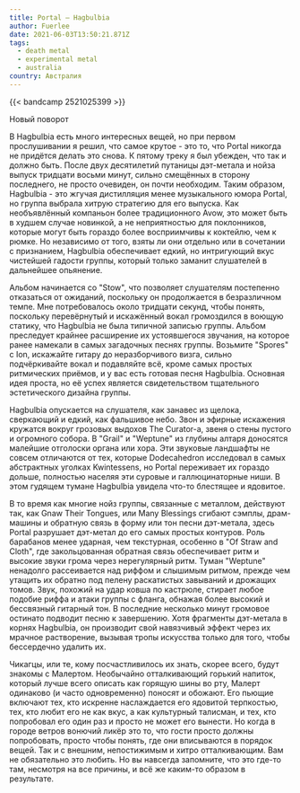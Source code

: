 ```yaml
---
title: Portal — Hagbulbia
author: Fuerlee
date: 2021-06-03T13:50:21.871Z
tags:
  - death metal
  - experimental metal
  - australia
country: Австралия
---
```

{{< bandcamp 2521025399 >}}

Новый поворот



В Hagbulbia есть много интересных вещей, но при первом прослушивании я решил, что самое крутое - это то, что Portal никогда не придётся делать это снова. К пятому треку я был убежден, что так и должно быть. После двух десятилетий путаницы дэт-метала и нойза выпуск тридцати восьми минут, сильно смещённых в сторону последнего, не просто очевиден, он почти необходим. Таким образом, Hagbulbia - это жгучая дистилляция менее музыкального юмора Portal, но группа выбрала хитрую стратегию для его выпуска. Как необъявлённый компаньон более традиционного Avow, это может быть в худшем случае новинкой, а не неприятностью для поклонников, которые могут быть гораздо более восприимчивы к коктейлю, чем к рюмке. Но независимо от того, взяты ли они отдельно или в сочетании с признанием, Hagbulbia обеспечивает едкий, но интригующий вкус чистейшей гадости группы, который только заманит слушателей в дальнейшее опьянение.



Альбом начинается со "Stow", что позволяет слушателям постепенно отказаться от ожиданий, поскольку он продолжается в безразличном темпе. Мне потребовалось около тридцати секунд, чтобы понять, поскольку перевёрнутый и искажённый вокал громоздился в воющую статику, что Hagbulbia не была типичной записью группы. Альбом преследует крайнее расширение их устоявшегося звучания, на которое ранее намекали в самых загадочных песнях группы. Возьмите "Spores" с Ion, искажайте гитару до неразборчивого визга, сильно подчёркивайте вокал и подавляйте всё, кроме самых простых ритмических приёмов, и у вас есть готовая песня Hagbulbia. Основная идея проста, но её успех является свидетельством тщательного эстетического дизайна группы.



Hagbulbia опускается на слушателя, как занавес из щелока, сверкающий и едкий, как фальшивое небо. Звон и эфирные искажения кружатся вокруг грозовых выдохов The Curator-а, звеня о стены пустого и огромного собора. В "Grail" и "Weptune" из глубины алтаря доносятся малейшие отголоски органа или хора. Эти звуковые ландшафты не совсем отличаются от тех, которые Dodecahedron исследовал в самых абстрактных уголках Kwintessens, но Portal переживает их гораздо дольше, полностью населяя эти суровые и галлюцинаторные ниши. В этом гудящем тумане Hagbulbia увидела что-то блестящее и ядовитое.



В то время как многие нойз группы, связанные с металлом, действуют так, как Gnaw Their Tongues, или Many Blessings сгибают сэмплы, драм-машины и обратную связь в форму или тон песни дэт-метала, здесь Portal разрушает дэт-метал до его самых простых контуров. Роль барабанов менее ударная, чем текстурная, особенно в "Of Straw and Cloth", где закольцованная обратная связь обеспечивает ритм и высокие звуки грома через нерегулярный ритм. Туман "Weptune" ненадолго рассеивается над риффом и слышимым ритмом, прежде чем утащить их обратно под пелену раскатистых завываний и дрожащих томов. Звук, похожий на удар ковша по кастрюле, стирает любое подобие риффа и атаки группы с фланга, обнажая более высокий и бессвязный гитарный тон. В последние несколько минут громовое остинато подводит песню к завершению. Хотя фрагменты дэт-метала в корнях Hagbulbia, он производит свой навязчивый эффект через их мрачное растворение, вызывая тропы искусства только для того, чтобы бессердечно удалить их.



Чикагцы, или те, кому посчастливилось их знать, скорее всего, будут знакомы с Малертом. Необычайно отталкивающий горький напиток, который лучше всего описать как горящую шины во рту, Малерт одинаково (и часто одновременно) поносят и обожают. Его пьющие включают тех, кто искренне наслаждается его ядовитой терпкостью, тех, кто любит его не как вкус, а как культурный талисман, и тех, кто попробовал его один раз и просто не может его вынести. Но когда в городе ветров вонючий ликёр это то, что гости просто должны попробовать, просто чтобы понять, где они вписываются в порядок вещей. Так и с внешним, непостижимым и хитро отталкивающим. Вам не обязательно это любить. Но вы навсегда запомните, что это где-то там, несмотря на все причины, и всё же каким-то образом в результате.